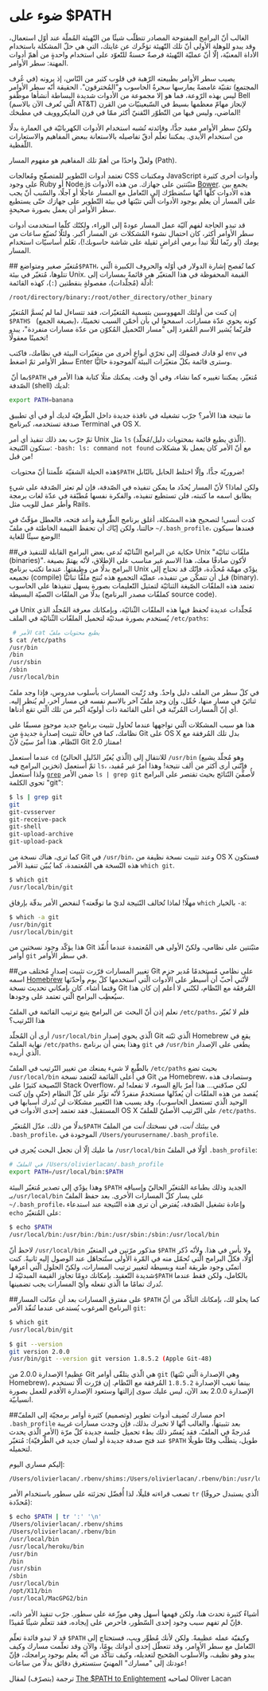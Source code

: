 ضوء على ‎$PATH‎
=============
الغالب أنّ البرامج المفتوحة المصادر تتطلّب شيئًا من التّهيئة المُملّة عند أوّل استعمال، وقد يبدو للوهلة الأولى أنّ تلك التّهيئة تؤخّرك عن غايتك، التي هي حلّ المشكلة باستخدام الأداة المعنيّة، إلّا أنّ عمليّة التّهيئة فرصةٌ حسنةٌ للتّعوّد على استخدام واحدةٍ من أهمّ أدوات المهنة: سطر الأوامر.

يصيب سطر الأوامر بطبيعته الرّهبة في قلوب كثير من النّاس، إذ يرونه (في عُرف المجتمع) تقنيّة غامضةً يمارسها سحرةُ الحاسوب و"المُخترقون". الحقيقة أنّه سطر الأوامر ليس بهذه الرّوعة، فما هو إلا مجموعة من الأدوات شديدة البساطة أنشأها موظّفو Bell (الّتي تُعرف الآن بالاسم AT&T) لإنجاز مهامّ معظمها بسيط في السّبعينيّات من القرن الماضي، وليس فيها من التّطوّر التّقنيّ أكثر ممّا في فرن المايكروويف في مطبخك!

ولكنّ سطر الأوامر مفيد جدًّا، وفائدته تُشبه استخدام الأدوات الكهربائيّة في العمارة بدلًا من استخدام الأيدي. يمكننا تعلّم أدقّ تفاصيله بالاستعانة ببعض المفاهيم والاستعارات اللّفظية.

ولعلّ واحدًا من أهمّ تلك المفاهيم هو مفهوم المسار (Path).

تعتمد أدوات التّطوير للمتصفّح ومُعالجات CSS ومكتبات JavaScript وأدوات أخرى كثيرة على وجود Ruby أو Node.js مثبّتتين على جهازك. من هذه الأدوات [Bower](http://bower.io/). يجمع بين هذه الأدوات كلّها أنّها ستُضطرّك إلى التّعامل مع المسار عاجلًا أو آجلًا، والسّبب أنّ يجب على المسار أن يعلم بوجود الأدوات الّتي تثبّتها في بيئة التّطوير على جهازك حتّى يستطيع سطر الأوامر أن يعمل بصورة صحيحةٍ.

قد تبدو الحاجة لفهم آليّة عمل المسار عودةً إلى الوراء، ولكنّك كلّما استخدمت أدوات سطر الأوامر أكثر، كان احتمال نشوء المُشكلات عن المسار أكبر. ولئلّا تُضيّع ساعات من يومك (أو ربّما لئلّا تبدأ برمي أغراضٍ ثقيلة على شاشة حاسوبك!)، تعّلم أساسيّات استخدام المسار.

##مُتغيّر صغير ومتواضع
`‏‎$PATH‎`، كما تُفصح إشارة الدولار في أوّله والحروف الكبيرة الّتي تتلوها، مُتغيّر في بيئة Unix. القيمة المحفوظة في هذا المتغيّر هي قائمةً بمسارات إلى أدلّة (مُجلّدات)، مفصولةٍ بنقطتين (`:`)، كهذه القائمة:

```
/root/directory/binary:/root/other_directory/other_binary
```

إن كنت من أولئك المهووسين بتسمية المُتغيّرات، فقد تتساءل لما لم يُسمَّ المُتغيّر ‎`$PATHS `‎ (بصيغة الجمع)، كونه يحوي عدّة مسارات. اسمحوا لي بأن أخمّن السبب تخمينًا، فلربّما يُشير الاسم المُفرد إلى "مسار التّحميل المُكوّن من عدّة مسارات منفردة"، يبدو تخمينًا معقولًا!

لو قادك فضولك إلى تحرّي أنواعٍ أخرى من متغيّرات البيئة في نظامك، فاكتب `env` في سطر الأوامر ثمّ اضغط Enter وسترى قائمة بكلّ متغيّرات البيئة الموجودة حاليًّا.

بما أنّ `‏‎$PATH‎` مُتغيّر، يمكننا تغييره كما نشاء، وفي أيّ وقت. يمكنك مثلًا كتابة هذا الأمر في الصّدفة (shell) لديك:

```bash
export PATH=banana
```

ما نتيجة هذا الأمر؟ جرّب تشغيله في نافذة جديدة داخل الطّرفيّة لديك أو في أي تطبيق صدفة تستخدمه، كبرنامج Terminal في OS X.

ثمّ جرّب بعد ذلك تنفيذ أي أمر Unix مثل `ls` (الّذي يطبع قائمة بمحتويات دليل/مُجلّد). ستكون النّتيجة: ‎`-bash: ls: command not found`‎ مع أنّ الأمر كان يعمل بلا مشكلات من قبل!

هذه الحيلة الشقيّة علّمتنا أنّ محتويات `‏‎$PATH‎` ضروريّة جدًّا، وإلّا اختلط الحابل بالنّابل!

ولكن لماذا؟ لأنّ المسار يُحدّد ما يمكن تنفيذه في الصّدفة، فإن لم تعثر الصّدفة على شيءٍ يطابق اسمه ما كتبته، فلن تستطيع تنفيذه، والفكرة نفسها مُطبّقة في عدّة لغات برمجة وأطر عمل للويب مثل Rails.

كدت أنسى! لتصحيح هذه المشكلة، أغلق برنامج الطّرفية وأعد فتحه، فالعطل مؤقّتٌ في حالتنا، ولكن إيّاك أن تحفظ القيمة الخاطئة في ملفّ ‎`~/.bash_profile`‎، فعندها سيكون الوضع سيئًا للغاية!

##حكاية عن البرامج الثّنائيّة
تُدعى بعض البرامج القابلة للتنفيذ في Unix "ملفّات ثنائيّة (binaries)". لأكون صادقًا معك، هذا الاسم غير مناسب على الإطلاق، لأنّه يهتمّ بصيغة البرامج بدلًا من وظيفتها. عندما تكتب برنامج Unix يؤدّي مهمّة مُحدَّدة، فإنّك قد تحتاج إلى تجميعه (compile) قبل أن تتمكّن من تنفيذه، عمليّة التجميع هذه تُنتج ملفًّا ثنائيًّا (binary). تعتمد هذه الملفّات الصّيغة الثنائيّة لتمثيل التّعليمات بصورة يسهل تنفيذها على الحاسوب بدلًا من الملفّات النّصيّة البسيطة (كملفّات مصدر البرنامج source code).

في Unix مُجلّدات عديدة تُحفظ فيها هذه الملفّات الثّنائيّة، وبإمكانك معرفة المُجلّد الذي يُستخدم بصورة مبدئيّة لتحميل الملفّات الثّنائيّة في الملف ‎`/etc/paths`‎:

```bash
 # الأمر cat يطبع محتويات ملفّ
$ cat /etc/paths 
/usr/bin 
/bin 
/usr/sbin 
/sbin 
/usr/local/bin
```

في كلّ سطر من الملف دليل واحدٌ. وقد رُتّبت المسارات بأسلوب مدروس، فإذا وجد ملفّ ثنائيّ في مسارٍ منها، حُمِّل، وإن وجد ملفّ آخر بالاسم نفسه في مسار آخر، لم يُنظر إليه. أي إنّ المسارات المُرتّبة في أعلى القائمة ذات أولويّة أكبر من تلك الّتي تقع أدناها.

هذا هو سبب المشكلات الّتي تواجهها عندما تُحاول تثبيت برنامجٍ جديد موجودٍ مسبقًا على نظامك، كما في حالة تثبيت إصدارة جديدةٍ من Git على OS X بدل تلك المُرفقة مع النّظام. هذا أمرٌ سيّئ لأنّ Git 2.0 ممتاز!

عندما أستعمل `cd` (الّذي يُغيّر الدّليل الحاليّ) للانتقال إلى ‎`/usr/bin`‎ (وهو مُجلّد يشيع تخزين البرامج فيه) ثمّ أستعمل `ls`، فإنّنى أرى أكثر من ألف نتيجة! وهذا أمرٌ غير مُفيد، ولذا أستعمل [`grep`](http://en.wikipedia.org/wiki/Grep) ضمن الأمر `ls | grep git` لأُصفِّيَ النّتائج بحيث تقتصر على البرامج تحوي الكلمة "git":

```bash
$ ls | grep git 
git
git-cvsserver
git-receive-pack
git-shell 
git-upload-archive 
git-upload-pack
```
كما ترى، هناك نسخة من Git في ‎`/usr/bin`‎، وعند تثبيت نسخة نظيفة من OS X فستكون هذه النّسخة هي المُعتمدة، كما يُبيّن تنفيذ الأمر `which git`.

```bash
$ which git 
/usr/local/bin/git
```
مهلًا! لماذا تُخالف النّتيجة لديّ ما توقّعته؟ لنفحص الأمر بدقّة بإرفاق `which` بالخيار ‎`-a`‎:

```bash
$ which -a git
/usr/bin/git
/usr/local/bin/git
```

هذا يؤكّد وجود نسختين من Git مثبّتتين على نظامي، ولكنّ الأولى هي المُعتمدة عندما أُنفّذ أوامر `git` في سطر الأوامر.

##تغيير المسارات
قرّرت تثبيت إصدارٍ مُختلف من Git على نظامي مُستخدمًا مُدير حزم اسمه [Homebrew](http://brew.sh/) لأنّني أحبّ أن أُسيطر على الأدوات الّتي أستخدمها كلّ يوم وأحدّثها وقتما أشاء. كان بإمكاني تحديث نسخة Git المُرفقَة مع النّظام، لكنّني لا أعلم إن كان هذا سيُعطِب البرامج الّتي تعتمد على وجودها.

نعلم إذن أنّ البحث عن البرامج يتبع ترتيب القائمة في الملفّ ‎`/etc/paths`‎، فلم لا نُغيّر هذا التّرتيب؟

أرى أن المُجلّد ‎`/usr/local/bin`‎ الّذي يحوي إصدار Git الّذي ثبّته Homebrew يقع في نهاية الملفّ ‎`/etc/paths`‎، وهذا يعني أن برنامج `git` في ‎`/usr/bin`‎ يطغى على الإصدار الّذي أريده.

بالطّبع لا شيء يمنعك من تغيير التّرتيب في الملفّ ‎`/etc/paths`‎ بحيث تضع ‎`/usr/local/bin`‎ في أعلى القائمة لتُعتمد نسخة Git من Homebrew، وستصادف هذه النّصيحة كثيرًا على Stack Overflow، لكن صدّقني... هذا أمرٌ بالغ السوء، لا تفعله! لم يُقصد من هذه الملفّات أن يُعدّلها مستخدمٌ منفردٌ لأنّه تؤثّر على كلّ النظام (حتّى وإن كنت الوحيد الّذي تستعمل الحاسوب)، وقد يسبب هذا التّغيير مشكلات لن تُدرك أسبابها في المستقبل، فقد تعتمد إحدى الأدوات في OS X على التّرتيب الأصليّ للملفّ ‎`/etc/paths`‎.

بدلًا من ذلك، عدّل المُتغيّر `‏‎$PATH‎` في بيئتك _أنت_، في نسختك _أنت_ من الملفّ ‎`.bash_profile`‎، الموجودة في ‎`/Users/yourusername/.bash_profile`‎.

ما عليك إلّا أن تجعل البحث يُجرى في ‎`/usr/local/bin`‎ أوّلًا في الملفّ ‎`.bash_profile`‎:

```bash
# في الملفّ /Users/olivierlacan/.bash_profile
export PATH=/usr/local/bin:$PATH
```

وهذا يؤدّي إلى تصدير مُتغيّر البيئة ‎`$PATH`‎ الجديد وذلك بطباعة المُتغيّر الحاليّ وإسباقه بـ‎`/usr/local/bin`‎ على يسار كلّ المسارات الأخرى. بعد حفظ الملفّ ‎`~/.bash_profile`‎، وإعادة تشغيل الصّدفة، يُفترض أن ترى هذه النّتيجة عند استدعاء `echo` على المُتغيّر:

```bash
$ echo $PATH
/usr/local/bin:/usr/bin:/bin:/usr/sbin:/sbin:/usr/local/bin
```

لاحظ أنّ ‎`/usr/local/bin`‎ مذكور مرّتين في المتغيّر ‎`$PATH`‎ ولا بأس في هذا. ولأنّه ذُكر أوّلًا، فكلّ البرامج الّتي تُحمّل منه في المّرة الأولى ستُتجاهَل عند الوصول إليه ثانيةً. كنت أتمنّى وجود طريقة آمنة وبسيطة لتغيير ترتيب المسارات، ولكنّ الحلول الّتي أعرفها شديدة التّعقيد. بإمكانك دومًا تجاوز القيمة المبدئيّة لـ‎`$PATH`‎ بالكامل، ولكن فقط عندما تُدرك تمامًا ما الّذي تفعله وأيّ المسارات يجب تضمينها.

##على مفترق المسارات
بعد أن عدّلت المسار ‎`$PATH`‎ كما يحلو لك، بإمكانك التأكّد من أنّ البرنامج المرغوب يُستدعى عندما تُنفّذ الأمر `git`:

```bash
$ which git 
/usr/local/bin/git 

$ git --version 
git version 2.0.0
/usr/bin/git --version git version 1.8.5.2 (Apple Git-48)
```

عظيم! الإصدارة 2.0.0 من Git هي الّذي يتلقّى أوامر `git` (وهي الإصدارة الّتي ثبّتها Homebrew)، بينما تغيب الإصدارة `1.8.5.2` المُرفقة مع النّظام. إن قرّرت ألّا تستخدم الإصدارة 2.0.0 بعد الآن، ليس عليك سوى إزالتها وستعود الإصدارة الأقدم للعمل بصورة انسيابيّة.

##احمِ مسارك
تُضيف أدوات تطوير (وتصميم) كثيرة أوامر برمجيّة إلى الملفّ ‎`.bash_profile`‎ بعد تثبيتها، والغالب أنّها لا تخبرك بذلك، فإن وجدت مسارات غريبة مُدرجةً في الملفّ، فقد يُفسّر ذلك بطء تحميل جلسة جديدة كلّ مرّة (الأمر الّذي يحدث عند فتح صدفة جديدة أو لسان جديد في الطّرفيّة): مُتغيّر ‎`$PATH`‎ طويل، يتطلّب وقتًا طويلًا لتحميله.

إليكم مساري اليوم:

```
/Users/olivierlacan/.rbenv/shims:/Users/olivierlacan/.rbenv/bin:/usr/local/bin:/usr/local/heroku/bin:/usr/bin:/bin:/usr/sbin:/sbin:/usr/local/bin:/opt/X11/bin:/usr/local/MacGPG2/bin
```

تصعب قراءته قليلًا، لذا أُفضّل تجزئته على سطور باستخدام الأمر `tr` (الّذي يستبدل حروفًا مُحدّدة):

```bash
$ echo $PATH | tr ':' '\n'
/Users/olivierlacan/.rbenv/shims
/Users/olivierlacan/.rbenv/bin
/usr/local/bin
/usr/local/heroku/bin
/usr/bin
/bin
/usr/sbin
/sbin
/usr/local/bin
/opt/X11/bin
/usr/local/MacGPG2/bin
```
أشياءٌ كثيرة تحدث هنا، ولكن فهمها أسهل وهي موزّعة على سطور. جرّب تنفيذ الأمر ذاته، فإنّ لم تفهم سبب وجود إحدى السّطور، فاحرص على إيجاده، فقد تتعلّم شيئًا مُفيدًا.

قد لا تبدو فائدة تعلّم ‎`$PATH`‎ وكيفيّة عمله عظيمةً. ولكن لأنك مُطوِّر ويب، فستحتاج إلى التّعامل مع سطر الأوامر، وقد تتعطّل إحدى أدواتك يومًا، والآن وقد تعلّمت مسارك وكيف يبدو وهو نظيف، والأسلوب الصّحيح لتعديله، وكيف تتأكّد من أنّه يعلم بوجود برامجك، فإنّ عودتك إلى "مسارك" المهنيّ ستستغرق دقائق بدلًا من ساعات!
 


ترجمة (بتصرّف) لمقال [The $PATH to Enlightement](http://alistapart.com/article/the-path-to-enlightenment) لصاحبه Oliver Lacan

